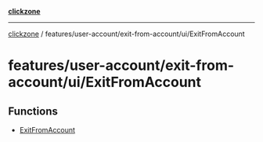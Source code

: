 [**clickzone**](../../../../../README.md)

***

[clickzone](../../../../../README.md) / features/user-account/exit-from-account/ui/ExitFromAccount

# features/user-account/exit-from-account/ui/ExitFromAccount

## Functions

- [ExitFromAccount](functions/ExitFromAccount.md)
